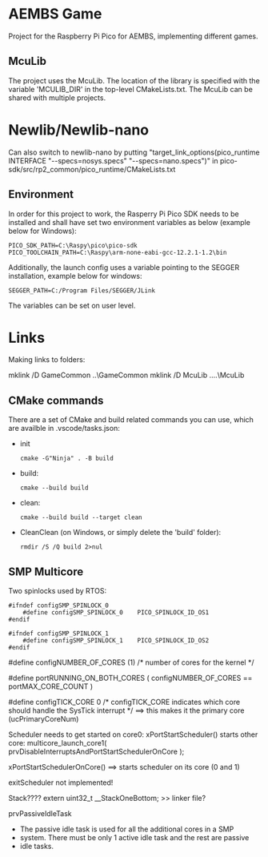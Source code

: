 # AEMBS Game
Project for the Raspberry Pi Pico for AEMBS, implementing different games.
## McuLib
The project uses the McuLib. The location of the library is specified with the variable 'MCULIB_DIR' in the top-level CMakeLists.txt. The McuLib can be shared with multiple projects.

# Newlib/Newlib-nano
Can also switch to newlib-nano by putting "target_link_options(pico_runtime INTERFACE "--specs=nosys.specs" "--specs=nano.specs")" in pico-sdk/src/rp2_common/pico_runtime/CMakeLists.txt

## Environment
In order for this project to work, the Rasperry Pi Pico SDK needs to be installed and shall have set two environment variables as below (example below for Windows):
```
PICO_SDK_PATH=C:\Raspy\pico\pico-sdk
PICO_TOOLCHAIN_PATH=C:\Raspy\arm-none-eabi-gcc-12.2.1-1.2\bin
```
Additionally, the launch config uses a variable pointing to the SEGGER installation, example below for windows:
```
SEGGER_PATH=C:/Program Files/SEGGER/JLink
```
The variables can be set on user level.

# Links
Making links to folders:

mklink /D GameCommon ..\GameCommon
mklink /D McuLib ..\..\McuLib

## CMake commands
There are a set of CMake and build related commands you can use, which are availble in .vscode/tasks.json:
- init
    ```
    cmake -G"Ninja" . -B build
    ```

- build:
    ```
    cmake --build build
    ```
- clean:
    ```
    cmake --build build --target clean
    ```

- CleanClean (on Windows, or simply delete the 'build' folder):
    ```
    rmdir /S /Q build 2>nul
    ```

## SMP Multicore
Two spinlocks used by RTOS:
```
#ifndef configSMP_SPINLOCK_0
    #define configSMP_SPINLOCK_0    PICO_SPINLOCK_ID_OS1
#endif
```
```
#ifndef configSMP_SPINLOCK_1
    #define configSMP_SPINLOCK_1    PICO_SPINLOCK_ID_OS2
#endif
```
#define configNUMBER_OF_CORES                   (1) /* number of cores for the kernel */

#define portRUNNING_ON_BOTH_CORES             ( configNUMBER_OF_CORES == portMAX_CORE_COUNT )

#define configTICK_CORE    0                /* configTICK_CORE indicates which core should handle the SysTick interrupt */
==> this makes it the primary core (ucPrimaryCoreNum)

Scheduler needs to get started on core0: 
xPortStartScheduler() starts other core: multicore_launch_core1( prvDisableInterruptsAndPortStartSchedulerOnCore );

xPortStartSchedulerOnCore() ==> starts scheduler on its core (0 and 1)

exitScheduler not implemented!

Stack????
extern uint32_t __StackOneBottom; >> linker file?

prvPassiveIdleTask
 * The passive idle task is used for all the additional cores in a SMP
 * system. There must be only 1 active idle task and the rest are passive
 * idle tasks.
